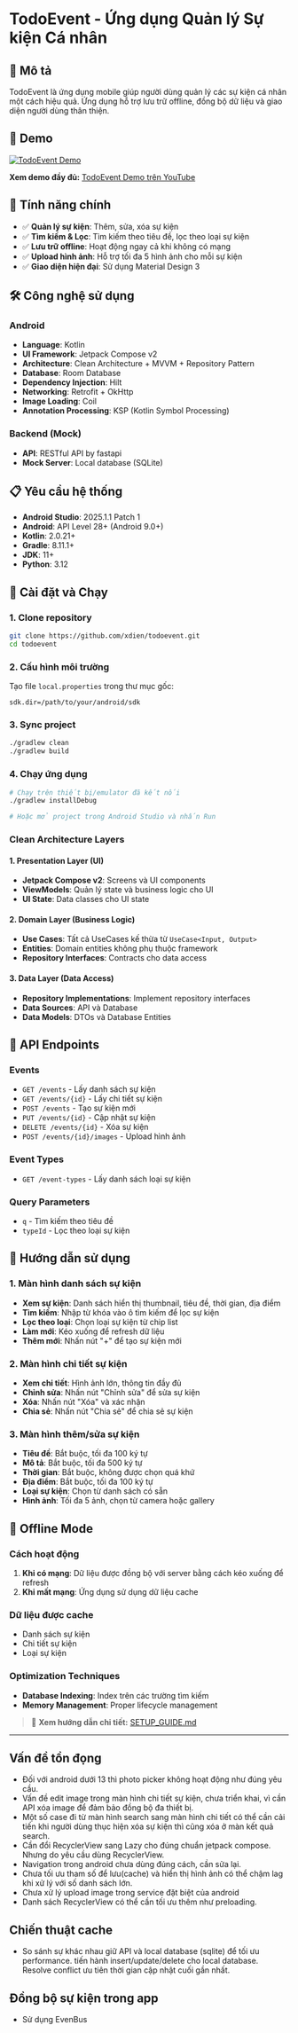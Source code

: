 # TodoEvent - Ứng dụng Quản lý Sự kiện Cá nhân

## 📱 Mô tả

TodoEvent là ứng dụng mobile giúp người dùng quản lý các sự kiện cá nhân một cách hiệu quả. Ứng dụng hỗ trợ lưu trữ offline, đồng bộ dữ liệu và giao diện người dùng thân thiện.

## 🎥 Demo

[![TodoEvent Demo](https://img.youtube.com/vi/vsI75Icuk6E/0.jpg)](https://www.youtube.com/watch?v=vsI75Icuk6E)

**Xem demo đầy đủ:** [TodoEvent Demo trên YouTube](https://www.youtube.com/watch?v=vsI75Icuk6E)

## 🚀 Tính năng chính

- ✅ **Quản lý sự kiện**: Thêm, sửa, xóa sự kiện
- ✅ **Tìm kiếm & Lọc**: Tìm kiếm theo tiêu đề, lọc theo loại sự kiện
- ✅ **Lưu trữ offline**: Hoạt động ngay cả khi không có mạng
- ✅ **Upload hình ảnh**: Hỗ trợ tối đa 5 hình ảnh cho mỗi sự kiện
- ✅ **Giao diện hiện đại**: Sử dụng Material Design 3

## 🛠 Công nghệ sử dụng

### Android
- **Language**: Kotlin
- **UI Framework**: Jetpack Compose v2
- **Architecture**: Clean Architecture + MVVM + Repository Pattern
- **Database**: Room Database
- **Dependency Injection**: Hilt
- **Networking**: Retrofit + OkHttp
- **Image Loading**: Coil
- **Annotation Processing**: KSP (Kotlin Symbol Processing)

### Backend (Mock)
- **API**: RESTful API by fastapi
- **Mock Server**: Local database (SQLite)

## 📋 Yêu cầu hệ thống
- **Android Studio**: 2025.1.1 Patch 1
- **Android**: API Level 28+ (Android 9.0+)
- **Kotlin**: 2.0.21+
- **Gradle**: 8.11.1+
- **JDK**: 11+
- **Python**: 3.12

## 🔧 Cài đặt và Chạy

### 1. Clone repository
```bash
git clone https://github.com/xdien/todoevent.git
cd todoevent
```

### 2. Cấu hình môi trường
Tạo file `local.properties` trong thư mục gốc:
```properties
sdk.dir=/path/to/your/android/sdk
```

### 3. Sync project
```bash
./gradlew clean
./gradlew build
```

### 4. Chạy ứng dụng
```bash
# Chạy trên thiết bị/emulator đã kết nối
./gradlew installDebug

# Hoặc mở project trong Android Studio và nhấn Run
```

### Clean Architecture Layers

#### 1. Presentation Layer (UI)
- **Jetpack Compose v2**: Screens và UI components
- **ViewModels**: Quản lý state và business logic cho UI
- **UI State**: Data classes cho UI state

#### 2. Domain Layer (Business Logic)
- **Use Cases**: Tất cả UseCases kế thừa từ `UseCase<Input, Output>`
- **Entities**: Domain entities không phụ thuộc framework
- **Repository Interfaces**: Contracts cho data access

#### 3. Data Layer (Data Access)
- **Repository Implementations**: Implement repository interfaces
- **Data Sources**: API và Database
- **Data Models**: DTOs và Database Entities

## 🔌 API Endpoints

### Events
- `GET /events` - Lấy danh sách sự kiện
- `GET /events/{id}` - Lấy chi tiết sự kiện
- `POST /events` - Tạo sự kiện mới
- `PUT /events/{id}` - Cập nhật sự kiện
- `DELETE /events/{id}` - Xóa sự kiện
- `POST /events/{id}/images` - Upload hình ảnh

### Event Types
- `GET /event-types` - Lấy danh sách loại sự kiện

### Query Parameters
- `q` - Tìm kiếm theo tiêu đề
- `typeId` - Lọc theo loại sự kiện


## 📱 Hướng dẫn sử dụng

### 1. Màn hình danh sách sự kiện
- **Xem sự kiện**: Danh sách hiển thị thumbnail, tiêu đề, thời gian, địa điểm
- **Tìm kiếm**: Nhập từ khóa vào ô tìm kiếm để lọc sự kiện
- **Lọc theo loại**: Chọn loại sự kiện từ chip list
- **Làm mới**: Kéo xuống để refresh dữ liệu
- **Thêm mới**: Nhấn nút "+" để tạo sự kiện mới

### 2. Màn hình chi tiết sự kiện
- **Xem chi tiết**: Hình ảnh lớn, thông tin đầy đủ
- **Chỉnh sửa**: Nhấn nút "Chỉnh sửa" để sửa sự kiện
- **Xóa**: Nhấn nút "Xóa" và xác nhận
- **Chia sẻ**: Nhấn nút "Chia sẻ" để chia sẻ sự kiện

### 3. Màn hình thêm/sửa sự kiện
- **Tiêu đề**: Bắt buộc, tối đa 100 ký tự
- **Mô tả**: Bắt buộc, tối đa 500 ký tự
- **Thời gian**: Bắt buộc, không được chọn quá khứ
- **Địa điểm**: Bắt buộc, tối đa 100 ký tự
- **Loại sự kiện**: Chọn từ danh sách có sẵn
- **Hình ảnh**: Tối đa 5 ảnh, chọn từ camera hoặc gallery

## 🔄 Offline Mode

### Cách hoạt động
1. **Khi có mạng**: Dữ liệu được đồng bộ với server bằng cách kéo xuống để refresh
2. **Khi mất mạng**: Ứng dụng sử dụng dữ liệu cache

### Dữ liệu được cache
- Danh sách sự kiện
- Chi tiết sự kiện
- Loại sự kiện


### Optimization Techniques
- **Database Indexing**: Index trên các trường tìm kiếm
- **Memory Management**: Proper lifecycle management

> 📖 **Xem hướng dẫn chi tiết:** [SETUP_GUIDE.md](./SETUP_GUIDE.md)

---
## Vấn đề tồn đọng
- Đối với android dưới 13 thì photo picker không hoạt động như đúng yêu cầu.
- Vấn đề edit image trong màn hình chi tiết sự kiện, chưa triển khai, vì cần API xóa image để đảm bảo đồng bộ đa thiết bị.
- Một số case đi từ màn hình search sang màn hình chi tiết có thể cần cải tiến khi người dùng thục hiện xóa sự kiện thì cũng xóa ở màn kết quả search.
- Cần đổi RecyclerView sang Lazy cho đúng chuẩn jetpack compose. Nhưng do yêu cầu dùng RecyclerView. 
- Navigation trong android chưa dùng đúng cách, cần sửa lại.
- Chưa tối ưu tham số để lưu(cache) và hiển thị hình ảnh có thể chậm lag khi xử lý với số danh sách lớn.
- Chưa xử lý upload image trong service đặt biệt của android
- Danh sách RecyclerView có thể cần tối ưu thêm như preloading.

## Chiến thuật cache
- So sánh sự khác nhau giữ API và local database (sqlite) để tối ưu performance. tiến hành insert/update/delete cho local database. Resolve conflict ưu tiên thời gian cập nhật cuối gần nhất. 

## Đồng bộ sự kiện trong app 
- Sử dụng EvenBus

